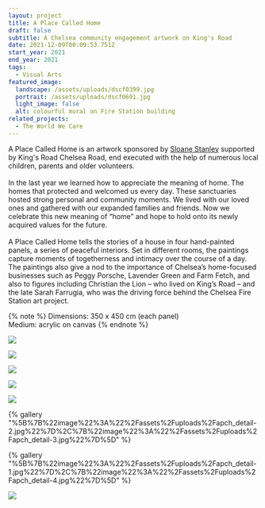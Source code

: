 ```yaml
---
layout: project
title: A Place Called Home
draft: false
subtitle: A Chelsea community engagement artwork on King's Road
date: 2021-12-09T00:09:53.751Z
start_year: 2021
end_year: 2021
tags:
  - Visual Arts
featured_image:
  landscape: /assets/uploads/dscf0399.jpg
  portrait: /assets/uploads/dscf0691.jpg
  light_image: false
  alt: colourful mural on Fire Station building
related_projects:
  - The World We Care
---
```

A Place Called Home is an artwork sponsored by [Sloane Stanley](https://www.sloanestanley.com/) supported by King's Road Chelsea Road, end executed with the help of [](https://www.instagram.com/jennyboatdraws/)numerous local children, parents and older volunteers.\
\
In the last year we learned how to appreciate the meaning of home. The homes that protected and welcomed us every day. These sanctuaries hosted strong personal and community moments. We lived with our loved ones and gathered with our expanded families and friends. Now we celebrate this new meaning of “home” and hope to hold onto its newly acquired values for the future.\
\
A Place Called Home tells the stories of a house in four hand-painted panels, a series of peaceful interiors. Set in different rooms, the paintings capture moments of togetherness and intimacy over the course of a day. The paintings also give a nod to the importance of Chelsea’s home-focused businesses such as Peggy Porsche, Lavender Green and Farm Fetch, and also to figures including Christian the Lion – who lived on King’s Road – and the late Sarah Farrugia, who was the driving force behind the Chelsea Fire Station art project.

{% note %}
Dimensions: 350 x 450 cm (each panel)\
Medium: acrylic on canvas
{% endnote %}

![](/assets/uploads/dscf0579-2.jpg)

![](/assets/uploads/dscf0422.jpg)

![](/assets/uploads/r008329.jpg)

![](/assets/uploads/dscf0568.jpg)

![](/assets/uploads/dscf0470.jpg)

{% gallery "%5B%7B%22image%22%3A%22%2Fassets%2Fuploads%2Fapch_detail-2.jpg%22%7D%2C%7B%22image%22%3A%22%2Fassets%2Fuploads%2Fapch_detail-3.jpg%22%7D%5D" %}

{% gallery "%5B%7B%22image%22%3A%22%2Fassets%2Fuploads%2Fapch_detail-1.jpg%22%7D%2C%7B%22image%22%3A%22%2Fassets%2Fuploads%2Fapch_detail-4.jpg%22%7D%5D" %}

![](/assets/uploads/dscf0389.jpg)